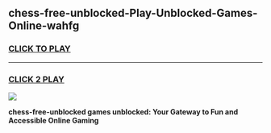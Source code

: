 
## chess-free-unblocked-Play-Unblocked-Games-Online-wahfg
<h3>
<a href="https://premium76.site?title=chess-free-unblocked&ref=25A">CLICK TO PLAY</a></h3>
<hr>

<h3>
<a href="https://premium76.site?title=chess-free-unblocked&ref=25A">CLICK 2 PLAY</a>
  
</h3>

<a href="https://premium76.site?title=chess-free-unblocked&ref=25A"><img src="https://clearcache.store/games.png"></a>


**chess-free-unblocked games unblocked: Your Gateway to Fun and Accessible Online Gaming**
